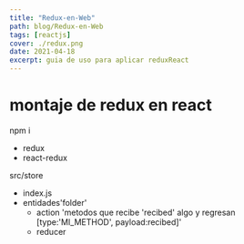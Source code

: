 ```yaml
---
title: "Redux-en-Web"
path: blog/Redux-en-Web
tags: [reactjs]
cover: ./redux.png
date: 2021-04-18
excerpt: guia de uso para aplicar reduxReact
---
```


# montaje de redux en react

npm i

- redux
- react-redux

src/store

- index.js
- entidades'folder'
  - action 'metodos que recibe 'recibed' algo y regresan [type:'MI_METHOD', payload:recibed]'
  - reducer
